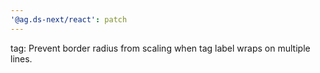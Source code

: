 ```yaml
---
'@ag.ds-next/react': patch
---
```


tag: Prevent border radius from scaling when tag label wraps on multiple lines.
